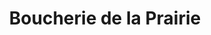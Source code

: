 ---
title: "Boucherie de la Prairie"
url: /saint-genis-pouilly/boucherie-de-la-prairie/
shop: Metzgerei
---